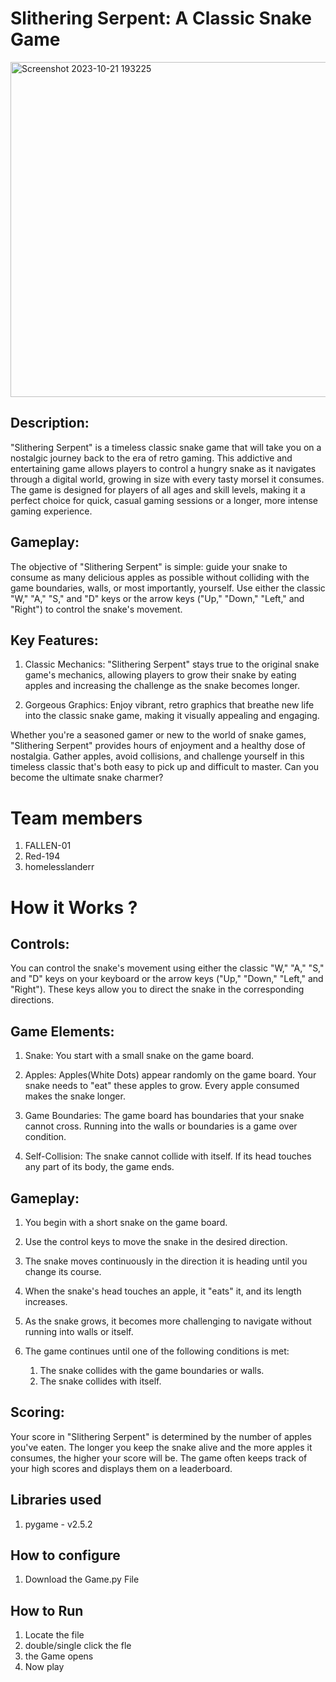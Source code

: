 # Slithering Serpent: A Classic Snake Game


<img width="536" alt="Screenshot 2023-10-21 193225" src="https://github.com/FALLEN-01/saturday-hacknight/assets/105587250/92f69704-8157-4805-af8e-014fc401b042">

## Description:
"Slithering Serpent" is a timeless classic snake game that will take you on a nostalgic journey back to the era of retro gaming. This addictive and entertaining game allows players to control a hungry snake as it navigates through a digital world, growing in size with every tasty morsel it consumes. The game is designed for players of all ages and skill levels, making it a perfect choice for quick, casual gaming sessions or a longer, more intense gaming experience.

## Gameplay:
The objective of "Slithering Serpent" is simple: guide your snake to consume as many delicious apples as possible without colliding with the game boundaries, walls, or most importantly, yourself. Use either the classic "W," "A," "S," and "D" keys or the arrow keys ("Up," "Down," "Left," and "Right") to control the snake's movement.

## Key Features:

1. Classic Mechanics: "Slithering Serpent" stays true to the original snake game's mechanics, allowing players to grow their snake by eating apples and increasing the challenge as the snake becomes longer.

2. Gorgeous Graphics: Enjoy vibrant, retro graphics that breathe new life into the classic snake game, making it visually appealing and engaging.

Whether you're a seasoned gamer or new to the world of snake games, "Slithering Serpent" provides hours of enjoyment and a healthy dose of nostalgia. Gather apples, avoid collisions, and challenge yourself in this timeless classic that's both easy to pick up and difficult to master. Can you become the ultimate snake charmer?

# Team members
1. FALLEN-01
2. Red-194
3. homelesslanderr

# How it Works ?
## Controls:
You can control the snake's movement using either the classic "W," "A," "S," and "D" keys on your keyboard or the arrow keys ("Up," "Down," "Left," and "Right"). These keys allow you to direct the snake in the corresponding directions.

## Game Elements:

1. Snake: You start with a small snake on the game board.

2. Apples: Apples(White Dots) appear randomly on the game board. Your snake needs to "eat" these apples to grow. Every apple consumed makes the snake longer.

3. Game Boundaries: The game board has boundaries that your snake cannot cross. Running into the walls or boundaries is a game over condition.

4. Self-Collision: The snake cannot collide with itself. If its head touches any part of its body, the game ends.

## Gameplay:

1. You begin with a short snake on the game board.

2. Use the control keys to move the snake in the desired direction.

3. The snake moves continuously in the direction it is heading until you change its course.

4. When the snake's head touches an apple, it "eats" it, and its length increases.

5. As the snake grows, it becomes more challenging to navigate without running into walls or itself.

6. The game continues until one of the following conditions is met:
   1. The snake collides with the game boundaries or walls.
   2. The snake collides with itself.

## Scoring:
Your score in "Slithering Serpent" is determined by the number of apples you've eaten. The longer you keep the snake alive and the more apples it consumes, the higher your score will be. The game often keeps track of your high scores and displays them on a leaderboard.



## Libraries used
1. pygame - v2.5.2

## How to configure
1. Download the Game.py File

## How to Run
1. Locate the file
2. double/single click the fle
3. the Game opens
4. Now play
